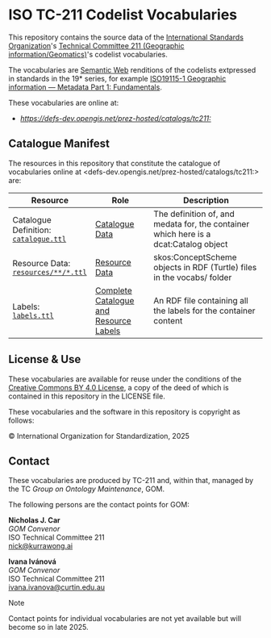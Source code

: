 # ISO TC-211 Codelist Vocabularies

This repository contains the source data of the [International Standards Organization](https://www.iso.org)'s [Technical Committee 211 (Geographic information/Geomatics)](https://committee.iso.org/home/tc211)'s codelist vocabularies.

The vocabularies are [Semantic Web](https://en.wikipedia.org/wiki/Semantic_Web) renditions of the codelists extpressed in standards in the 19* series, for example [ISO19115-1 Geographic information — Metadata Part 1: Fundamentals](https://www.iso.org/standard/53798.html).

These vocabularies are online at:

* *<https://defs-dev.opengis.net/prez-hosted/catalogs/tc211:>*



## Catalogue Manifest

The resources in this repository that constitute the catalogue of vocabularies online at <defs-dev.opengis.net/prez-hosted/catalogs/tc211:> are: 

| Resource                                                       | Role                                                                                                                | Description                                                                          |
|----------------------------------------------------------------|---------------------------------------------------------------------------------------------------------------------|--------------------------------------------------------------------------------------|
| Catalogue Definition:<br />[`catalogue.ttl`](catalogue.ttl)    | [Catalogue Data](https://prez.dev/ManifestResourceRoles/CatalogueData)                                              | The definition of, and medata for, the container which here is a dcat:Catalog object |
| Resource Data:<br />[`resources/**/*.ttl`](resources/**/*.ttl) | [Resource Data](https://prez.dev/ManifestResourceRoles/ResourceData)                                                | skos:ConceptScheme objects in RDF (Turtle) files in the vocabs/ folder               |
| Labels:<br />[`labels.ttl`](labels.ttl)                        | [Complete Catalogue and Resource Labels](https://prez.dev/ManifestResourceRoles/CompleteCatalogueAndResourceLabels) | An RDF file containing all the labels for the container content                      |


## License & Use

These vocabularies are available for reuse under the conditions of the [Creative Commons BY 4.0 License](https://creativecommons.org/licenses/by/4.0/), a copy of the deed of which is contained in this repository in the LICENSE file.

These vocabularies and the software in this repository is copyright as follows:

&copy; International Organization for Standardization, 2025


## Contact

These vocabularies are produced by TC-211 and, within that, managed by the TC _Group on Ontology Maintenance_, GOM.

The following persons are the contact points for GOM:

**Nicholas J. Car**                     
*GOM Convenor*                           
ISO Technical Committee 211             
<nick@kurrawong.ai> 


**Ivana Ivánová**                     
*GOM Convenor*                           
ISO Technical Committee 211             
<ivana.ivanova@curtin.edu.au> 

> [!NOTE]  
> Contact points for individual vocabularies are not yet available but will become so in late 2025.
